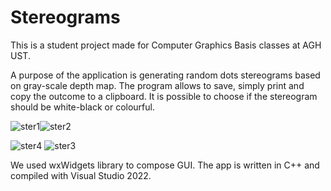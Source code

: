 # Stereograms

This is a student project made for Computer Graphics Basis classes at AGH UST.


A purpose of the application is generating random dots stereograms based on gray-scale depth map. The program allows to save, simply print and copy the outcome to a clipboard. It is possible to choose if the stereogram should be white-black or colourful.

![ster1](https://user-images.githubusercontent.com/79938517/184540821-90c57b5b-8a4a-41e0-8554-2178aa302ca5.png)![ster2](https://user-images.githubusercontent.com/79938517/184540825-81770705-9758-4997-b6a7-8f92a1a8f16f.png)


![ster4](https://user-images.githubusercontent.com/79938517/184540914-d9ddb60f-6e2a-41b6-9f16-dc867bcc9b09.png)
![ster3](https://user-images.githubusercontent.com/79938517/184540878-5c9ee51a-7573-4654-a984-95b42ad09823.png)


We used wxWidgets library to compose GUI. The app is written in C++ and compiled with Visual Studio 2022.
